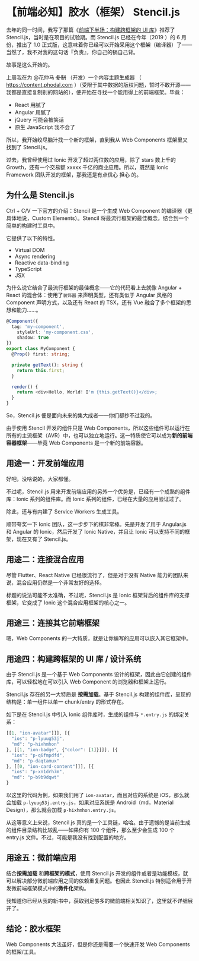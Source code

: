 # 【前端必知】胶水（框架） Stencil.js

去年的同一时间，我写了那篇《[前端下半场：构建跨框架的 UI 库](https://www.phodal.com/blog/build-cross-framework-ui-library/)》推荐了 Stencil.js，当时是在项目的试验期。而 Stencil.js 已经在今年（2019 ）的 6 月份，推出了 1.0 正式版，这意味着你已经可以开始采用这个~~框架~~（编译器）了——当然了，我不对我的这句话『负责』，你自己的锅自己背。

故事是这么开始的。

上周我在为 @花仲马 ~~复制~~ （开发）一个内容主题生成器 （ https://content.phodal.com ）（受限于其中数据的版权问题，暂时不敢开源——我都是直接复制别的网站的），便开始在寻找一个能用得上的前端框架。毕竟：

 - React 用腻了
 - Angular 用腻了
 - jQuery 可能会被笑话
 - 原生 JavaScript 我不会了

所以，我开始绞尽脑汁找一个新的框架，直到我从 Web Components 框架里又找到了 Stencil.js。

过去，我曾经使用过 Ionic 开发了超过两位数的应用，除了 stars 数上千的 Growth，还有一个交易额 xxxxx 千亿的商业应用。所以，既然是 Ionic Framework 团队开发的框架，那我还是有点信心 ~~担心~~ 的。

## 为什么是 Stencil.js

Ctrl + C/V 一下官方的介绍：Stencil 是一个生成 Web Component 的编译器（更具体地说，Custom Elements）。Stencil 将最流行框架的最佳概念，结合到一个简单的构建时工具中。

它提供了以下的特性。

 - Virtual DOM
 - Async rendering
 - Reactive data-binding
 - TypeScript
 - JSX

为什么说它结合了最流行框架的最佳概念——它的代码看上去就像 Angular + React 的混合体：使用了``装饰器`` 来声明类型，还有类似于 Angular 风格的 Component 声明方式，以及还有 React 的 TSX，还有 Vue 融合了多个框架的思想和能力……。

```typescript
@Component({
  tag: 'my-component',
	styleUrl: 'my-component.css',
	shadow: true
})
export class MyComponent {
  @Prop() first: string;

  private getText(): string {
    return this.first;
  }

  render() {
    return <div>Hello, World! I'm {this.getText()}</div>;
  }
}
```

So，Stencil.js 便是面向未来的集大成者——你们都抄不过我的。

由于使用 Stencil 开发的组件只是 Web Components，所以这些组件可以运行在所有的主流框架（AVR）中，也可以独立地运行。这一特质使它可以成为**新的前端容器框架**——毕竟 Web Components 是一个新的前端容器。

## 用途一：开发前端应用

好吧，没啥说的，大家都懂。

不过呢，Stencil.js 用来开发前端应用的另外一个优势是，已经有一个成熟的组件库：Ionic 系列的组件库。而 Ionic 系列的组件，已经在大量的应用验证过了。

除此，还与有内建了  Service Workers 生成工具。

顺带夸奖一下 Ionic 团队，这一步步下的棋非常棒。先是开发了用于 Angular.js 和 Angular 的 Ionic，然后开发了 Ionic Native，并且让 Ionic 可以支持不同的框架，现在又有了 Stencil.js。

## 用途二：连接混合应用

尽管 Flutter、React Native 已经很流行了，但是对于没有 Native 能力的团队来说，混合应用仍然是一个非常友好的选择。

标题的说法可能不太准确，不过呢，Stencil.js 是 Ionic 框架背后的组件库的支撑框架，它变成了 Ionic 这个混合应用框架的核心之一。

## 用途三：连接其它前端框架

嗯，Web Components 的一大特质，就是让你编写的应用可以嵌入其它框架中。

## 用途四：构建跨框架的 UI 库 / 设计系统

由于 Stencil.js 是一个基于 Web Components 设计的框架，因此由它创建的组件库，可以轻松地在可以引入  Web Component 的浏览器和框架上运行。

Stencil.js 存在的另一大特质是 **按需加载**。基于 Stencil.js 构建的组件库，呈现的结构是：单一组件以单一 chunk/entry 的形式存在。

如下是在 Stencil.js 中引入  Ionic 组件库时，生成的组件与 ``*.entry.js`` 的绑定关系：

```javascript
[[1, "ion-avatar"]]], [{
  "ios": "p-lyuug53j",
  "md": "p-hixhmhon"
}, [[1, "ion-badge", {"color": [1]}]]], [{
  "ios": "p-q6fmpdfd",
  "md": "p-daqtamux"
}, [[0, "ion-card-content"]]], [{
  "ios": "p-xn1drh7m",
  "md": "p-b9b9dqwt"
}
```

以这里的代码为例，如果我们用了 ``ion-avatar``，而且对应的系统是 iOS，那么就会加载 ``p-lyuug53j.entry.js``，如果对应系统是 Android（md，Material Design），那么就会加载 ``p-hixhmhon.entry.js``。

从这等意义上来说，Stencil.js 真的是一个工具链，哈哈。由于遗憾的是当前生成的组件目录结构比较乱——如果你有 100 个组件，那么至少会生成 100 个 entry.js 文件。不过，可能是我没有找到配置的地方。

## 用途五：微前端应用

结合**按需加载** 和**跨框架的模式**，使用 Stencil.js 开发的组件或者是功能模板，就可以解决部分微前端应用之间的依赖重复问题。也因此 Stencil.js 特别适合用于开发微前端框架模式中的**微件化**架构。

我知道你已经从我的新书中，获取到足够多的微前端相关知识了，这里就不详细展开了。

## 结论：胶水框架

Web Components 大法虽好，但是你还是需要一个快速开发  Web Components 的框架/工具。
